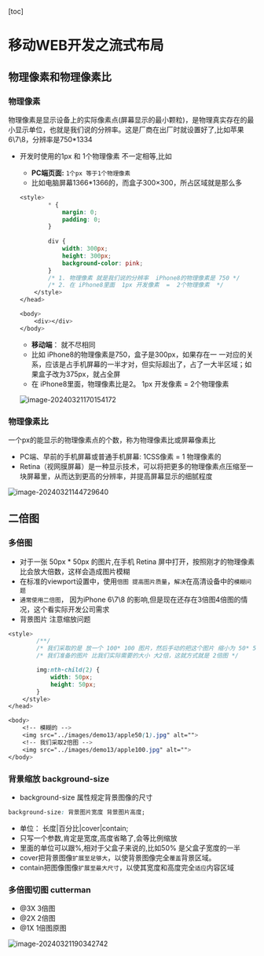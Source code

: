 [toc]





# 移动WEB开发之流式布局





## 物理像素和物理像素比

### 物理像素

物理像素是显示设备上的实际像素点(屏幕显示的最小颗粒)，是物理真实存在的最小显示单位，也就是我们说的分辨率。这是厂商在出厂时就设置好了,比如苹果6\7\8，分辨率是750*1334

* 开发时使用的1px 和 1个物理像素 不一定相等,比如

  * **PC端页面:**  `1个px 等于1个物理像素`
  * 比如电脑屏幕1366*1366的，而盒子300×300，所占区域就是那么多

  ```css
  <style>
          * {
              margin: 0;
              padding: 0;
          }
          
          div {
              width: 300px;
              height: 300px;
              background-color: pink;
          }
          /* 1. 物理像素 就是我们说的分辨率  iPhone8的物理像素是 750 */
          /* 2. 在 iPhone8里面  1px 开发像素  =  2个物理像素  */
      </style>
  </head>
  
  <body>
      <div></div>
  </body>
  ```

  

  * **移动端**： 就不尽相同
  * 比如 iPhone8的物理像素是750，盒子是300px，如果存在一 一对应的关系，应该是占手机屏幕的一半才对，但实际超出了，占了一大半区域；如果盒子改为375px，就占全屏
  * 在 iPhone8里面，物理像素比是2。 1px 开发像素  =  2个物理像素

  ![image-20240321170154172](http://images.newstar.net.cn/sally-imgsimage-20240321170154172.png) 





### 物理像素比

一个px的能显示的物理像素点的个数，称为物理像素比或屏幕像素比

* PC端、早前的手机屏幕或普通手机屏幕: 1CSS像素 = 1 物理像素的
* Retina（视网膜屏幕）是一种显示技术，可以将把更多的物理像素点压缩至一块屏幕里，从而达到更高的分辨率，并提高屏幕显示的细腻程度

![image-20240321144729640](http://images.newstar.net.cn/sally-imgsimage-20240321144729640.png) 





## 二倍图

### 多倍图

* 对于一张 50px * 50px 的图片,在手机 Retina 屏中打开，按照刚才的物理像素比会放大倍数，这样会造成图片模糊
* 在标准的viewport设置中，使用`倍图 提高图片质量`，`解决`在高清设备中的`模糊问题`
* `通常使用二倍图`， 因为iPhone 6\7\8 的影响,但是现在还存在3倍图4倍图的情况，这个看实际开发公司需求
* 背景图片 注意缩放问题

```css
<style>
        /**/
        /* 我们采取的是 放一个 100* 100 图片，然后手动的把这个图片 缩小为 50* 50 （css像素） */
        /* 我们准备的图片 比我们实际需要的大小 大2倍，这就方式就是 2倍图 */

        img:nth-child(2) {
            width: 50px;
            height: 50px;
        }
    </style>
</head>

<body>
    <!-- 模糊的 -->
    <img src="../images/demo13/apple50(1).jpg" alt="">
    <!-- 我们采取2倍图 -->
    <img src="../images/demo13/apple100.jpg" alt="">
</body>
```





### 背景缩放 background-size

* background-size 属性规定背景图像的尺寸

```css
background-size: 背景图片宽度 背景图片高度;
```

* 单位： 长度|百分比|cover|contain;
* 只写一个参数,肯定是宽度,高度省略了,会等比例缩放
* 里面的单位可以跟%,相对于父盒子来说的,比如50% 是父盒子宽度的一半
* cover把背景图像`扩展至足够大`，以使背景图像完全`覆盖`背景区域。
* contain把图像图像`扩展至最大尺寸`，以使其宽度和高度完全`适应`内容区域





### 多倍图切图 cutterman

* @3X 3倍图
* @2X 2倍图
* @1X 1倍图原图

![image-20240321190342742](http://images.newstar.net.cn/sally-imgsimage-20240321190342742.png) 



